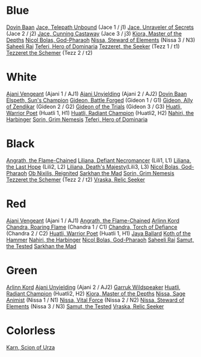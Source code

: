 <!-- TITLE: Planeswalkers -->
# Blue
[Dovin Baan](/planeswalkers/dovin-baan)
[Jace, Telepath Unbound](/planeswalkers/jace1) (Jace 1 / j1)
[Jace, Unraveler of Secrets](/planeswalkers/jace2) (Jace 2 / j2)
[Jace, Cunning Castaway](/planeswalkers/jace3) (Jace 3 / j3)
[Kiora, Master of the Depths](/planeswalkers/kiora)
[Nicol Bolas, God-Pharaoh](/planeswalkers/nicol-bolas)
[Nissa, Steward of Elements](/planeswalkers/nissa3) (Nissa 3 / N3)
[Saheeli Rai](/planeswalkers/saheeli-rai)
[Teferi, Hero of Dominaria](/planeswalkers/teferi)
[Tezzeret, the Seeker](/planeswalkers/tezzeret) (Tezz 1 / t1)
[Tezzeret the Schemer](/planeswalkers/tezzeret2) (Tezz 2 / t2)
# White
[Ajani Vengeant](/planeswalkers/ajani) (Ajani 1 / AJ1)
[Ajani Unyielding](/planeswalkers/ajani2) (Ajani 2 / AJ2)
[Dovin Baan](/planeswalkers/dovin-baan)
[Elspeth, Sun's Champion](/planeswalkers/elspeth)
[Gideon, Battle Forged](/planeswalkers/gideon) (Gideon 1 / G1)
[Gideon, Ally of Zendikar](/planeswalkers/gideon2) (Gideon 2 / G2)
[Gideon of the Trials](/planeswalkers/gideon3) (Gideon 3 / G3)
[Huatli, Warrior Poet](/planeswalkers/huatli) (Huatli 1, H1)
[Huatli, Radiant Champion](/planeswalkers/huatli2) (Huatli2, H2)
[Nahiri, the Harbinger](/planeswalkers/nahiri)
[Sorin, Grim Nemesis](/planeswalkers/sorin)
[Teferi, Hero of Dominaria](/planeswalkers/teferi)

# Black
[Angrath, the Flame-Chained](/planeswalkers/angrath)
[Liliana, Defiant Necromancer](/planeswalkers/liliana) (Lili1, L1)
[Liliana, the Last Hope](/planeswalkers/liliana2) (Lili2, L2)
[Liliana, Death's Majesty](/planeswalkers/liliana3)(Lili3, L3)
[Nicol Bolas, God-Pharaoh](/planeswalkers/nicol-bolas)
[Ob Nixilis, Reignited](/planeswalkers/ob-nixilis)
[Sarkhan the Mad](/planeswalkers/sarkhan)
[Sorin, Grim Nemesis](/planeswalkers/sorin)
[Tezzeret the Schemer](/planeswalkers/tezzeret2) (Tezz 2 / t2)
[Vraska, Relic Seeker](/planeswalkers/vraska)
# Red
[Ajani Vengeant](/planeswalkers/ajani) (Ajani 1 / AJ1)
[Angrath, the Flame-Chained](/planeswalkers/angrath)
[Arlinn Kord](/planeswalkers/arlinn-kord)
[Chandra, Roaring Flame](/planeswalkers/chandra) (Chandra 1 / C1)
[Chandra, Torch of Defiance](/planeswalkers/chandra2) (Chandra 2 / C2)
[Huatli, Warrior Poet](/planeswalkers/huatli) (Huatli 1, H1)
[Jaya Ballard](/planeswalkers/jaya-ballard)
[Koth of the Hammer](/planeswalkers/koth)
[Nahiri, the Harbinger](/planeswalkers/nahiri)
[Nicol Bolas, God-Pharaoh](/planeswalkers/nicol-bolas)
[Saheeli Rai](/planeswalkers/saheeli-rai)
[Samut, the Tested](/planeswalkers/samut)
[Sarkhan the Mad](/planeswalkers/sarkhan)
# Green
[Arlinn Kord](/planeswalkers/arlinn-kord)
[Ajani Unyielding](/planeswalkers/ajani2) (Ajani 2 / AJ2)
[Garruk Wildspeaker](/planeswalkers/garruk-wildspeaker)
[Huatli, Radiant Champion](/planeswalkers/huatli2) (Huatli2, H2)
[Kiora, Master of the Depths](/planeswalkers/kiora)
[Nissa, Sage Animist](/planeswalkers/nissa) (Nissa 1 / N1)
[Nissa, Vital Force](/planeswalkers/nissa2) (Nissa 2 / N2)
[Nissa, Steward of Elements](/planeswalkers/nissa3) (Nissa 3 / N3)
[Samut, the Tested](/planeswalkers/samut)
[Vraska, Relic Seeker](/planeswalkers/vraska)
# Colorless
[Karn, Scion of Urza](/planeswalkers/karn)
